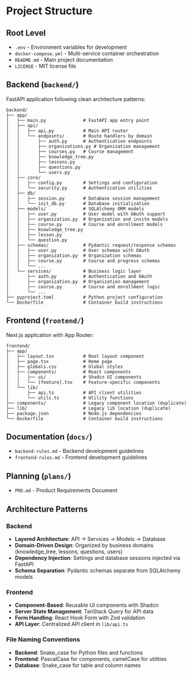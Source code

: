 # Project Structure

## Root Level
- `.env` - Environment variables for development
- `docker-compose.yml` - Multi-service container orchestration
- `README.md` - Main project documentation
- `LICENSE` - MIT license file

## Backend (`backend/`)
FastAPI application following clean architecture patterns:

```
backend/
├── app/
│   ├── main.py              # FastAPI app entry point
│   ├── api/
│   │   ├── api.py           # Main API router
│   │   └── endpoints/       # Route handlers by domain
│   │       ├── auth.py      # Authentication endpoints
│   │       ├── organizations.py # Organization management
│   │       ├── courses.py   # Course management
│   │       ├── knowledge_tree.py
│   │       ├── lessons.py
│   │       ├── questions.py
│   │       └── users.py
│   ├── core/
│   │   ├── config.py        # Settings and configuration
│   │   └── security.py      # Authentication utilities
│   ├── db/
│   │   ├── session.py       # Database session management
│   │   └── init_db.py       # Database initialization
│   ├── models/              # SQLAlchemy ORM models
│   │   ├── user.py          # User model with OAuth support
│   │   ├── organization.py  # Organization and invite models
│   │   ├── course.py        # Course and enrollment models
│   │   ├── knowledge_tree.py
│   │   ├── lesson.py
│   │   └── question.py
│   ├── schemas/             # Pydantic request/response schemas
│   │   ├── user.py          # User schemas with OAuth
│   │   ├── organization.py  # Organization schemas
│   │   ├── course.py        # Course and progress schemas
│   │   └── ...
│   └── services/            # Business logic layer
│       ├── auth.py          # Authentication and OAuth
│       ├── organization.py  # Organization management
│       ├── course.py        # Course and enrollment logic
│       └── ...
├── pyproject.toml           # Python project configuration
└── Dockerfile               # Container build instructions
```

## Frontend (`frontend/`)
Next.js application with App Router:

```
frontend/
├── app/
│   ├── layout.tsx           # Root layout component
│   ├── page.tsx             # Home page
│   ├── globals.css          # Global styles
│   ├── components/          # React components
│   │   ├── ui/              # Shadcn UI components
│   │   └── [feature].tsx    # Feature-specific components
│   └── lib/
│       ├── api.ts           # API client utilities
│       └── utils.ts         # Utility functions
├── components/              # Legacy component location (duplicate)
├── lib/                     # Legacy lib location (duplicate)
├── package.json             # Node.js dependencies
└── Dockerfile               # Container build instructions
```

## Documentation (`docs/`)
- `backend-rules.md` - Backend development guidelines
- `frontend-rules.md` - Frontend development guidelines

## Planning (`plans/`)
- `PRD.md` - Product Requirements Document

## Architecture Patterns

### Backend
- **Layered Architecture**: API → Services → Models → Database
- **Domain-Driven Design**: Organized by business domains (knowledge_tree, lessons, questions, users)
- **Dependency Injection**: Settings and database sessions injected via FastAPI
- **Schema Separation**: Pydantic schemas separate from SQLAlchemy models

### Frontend
- **Component-Based**: Reusable UI components with Shadcn
- **Server State Management**: TanStack Query for API data
- **Form Handling**: React Hook Form with Zod validation
- **API Layer**: Centralized API client in `lib/api.ts`

### File Naming Conventions
- **Backend**: Snake_case for Python files and functions
- **Frontend**: PascalCase for components, camelCase for utilities
- **Database**: Snake_case for table and column names